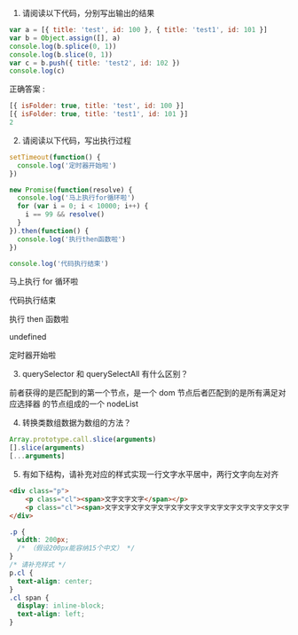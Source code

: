 1. 请阅读以下代码，分别写出输出的结果

```js
var a = [{ title: 'test', id: 100 }, { title: 'test1', id: 101 }]
var b = Object.assign([], a)
console.log(b.splice(0, 1))
console.log(b.slice(0, 1))
var c = b.push({ title: 'test2', id: 102 })
console.log(c)
```

正确答案 :

```js
[{ isFolder: true, title: 'test', id: 100 }]
[{ isFolder: true, title: 'test1', id: 101 }]
2
```

2. 请阅读以下代码，写出执行过程

```js
setTimeout(function() {
  console.log('定时器开始啦')
})

new Promise(function(resolve) {
  console.log('马上执行for循环啦')
  for (var i = 0; i < 10000; i++) {
    i == 99 && resolve()
  }
}).then(function() {
  console.log('执行then函数啦')
})

console.log('代码执行结束')
```

马上执行 for 循环啦

代码执行结束

执行 then 函数啦

undefined

定时器开始啦

3. querySelector 和 querySelectAll 有什么区别？

前者获得的是匹配到的第一个节点，是一个 dom 节点后者匹配到的是所有满足对应选择器
的节点组成的一个 nodeList

4. 转换类数组数据为数组的方法？

```js
Array.prototype.call.slice(arguments)
[].slice(arguments)
[...arguments]
```

5. 有如下结构，请补充对应的样式实现一行文字水平居中，两行文字向左对齐

```html
<div class="p">
	<p class="cl"><span>文字文字文字</span></p>
	<p class="cl"><span>文字文字文字文字文字文字文字文字文字文字文字文字文字文字文字文字文字文字文字文字文字</span></p>
</div>
```

```css
.p {
  width: 200px;
  /* （假设200px能容纳15个中文） */
}
/* 请补充样式 */
p.cl {
  text-align: center;
}
.cl span {
  display: inline-block;
  text-align: left;
}
```
